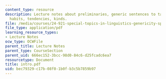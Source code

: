 ```yaml
---
content_type: resource
description: Lecture notes about preliminaries, generic sentences to talk about general
  habits, tendencies, kinds.
file: /media/courses/24-921-special-topics-in-linguistics-genericity-spring-2007/bec79329c17b08f01b0fb3c5b7859b97_intro.pdf
file_type: application/pdf
learning_resource_types:
- Lecture Notes
ocw_type: OCWFile
parent_title: Lecture Notes
parent_type: CourseSection
parent_uid: 666ec152-3bcc-98d0-84c6-d25fcadc6ea7
resourcetype: Document
title: intro.pdf
uid: bec79329-c17b-08f0-1b0f-b3c5b7859b97
---
```

